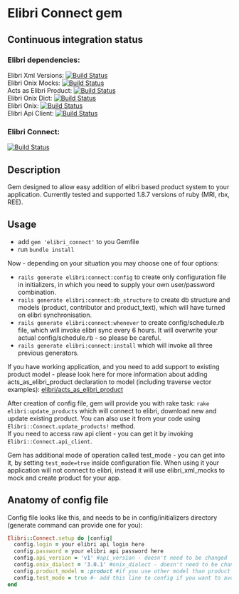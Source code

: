 # Elibri Connect gem #

## Continuous integration status ##
### Elibri dependencies:  ###
Elibri Xml Versions: [![Build Status](https://secure.travis-ci.org/elibri/elibri_xml_versions.png?branch=master)](http://travis-ci.org/elibri/elibri_xml_versions)  
Elibri Onix Mocks: [![Build Status](https://secure.travis-ci.org/elibri/elibri_onix_mocks.png?branch=master)](http://travis-ci.org/elibri/elibri_onix_mocks)  
Acts as Elibri Product: [![Build Status](https://secure.travis-ci.org/elibri/acts_as_elibri_product.png?branch=master)](http://travis-ci.org/elibri/acts_as_elibri_product)  
Elibri Onix Dict: [![Build Status](https://secure.travis-ci.org/elibri/elibri_onix_dict.png?branch=master)](http://travis-ci.org/elibri/elibri_onix_dict)  
Elibri Onix: [![Build Status](https://secure.travis-ci.org/elibri/elibri_onix.png?branch=master)](http://travis-ci.org/elibri/elibri_onix)  
Elibri Api Client: [![Build Status](https://secure.travis-ci.org/elibri/elibri_api_client.png?branch=master)](http://travis-ci.org/elibri/elibri_api_client)  


### Elibri Connect: ###
[![Build Status](https://secure.travis-ci.org/elibri/elibri_connect.png?branch=master)](http://travis-ci.org/elibri/elibri_connect)


## Description ##

Gem designed to allow easy addition of elibri based product system to your application.
Currently tested and supported 1.8.7 versions of ruby (MRI, rbx, REE).

## Usage ##

* add `gem 'elibri_connect'` to you Gemfile  
* run `bundle install`  

Now - depending on your situation you may choose one of four options:  

* `rails generate elibri:connect:config` to create only configuration file in initializers, in which you need to supply your own user/password combination.  
* `rails generate elibri:connect:db_structure` to create db structure and models (product, contributor and product_text), which will have turned on elibri synchronisation.  
* `rails generate elibri:connect:whenever` to create config/schedule.rb file, which will invoke elibri sync every 6 hours. It will overwrite your actual config/schedule.rb - so please be careful.  
* `rails generate elibri:connect:install` which will invoke all three previous generators.  

If you have working application, and you need to add support to existing product model - please look here for more information about adding acts_as_elibri_product declaration to model (including traverse vector examples): [elibri/acts_as_elibri_product](https://github.com/elibri/acts_as_elibri_product)

After creation of config file, gem will provide you with rake task: `rake elibri:update_products` which will connect to elibri, download new and update existing product. You can also use it from your code using `Elibri::Connect.update_products!` method.  
If you need to access raw api client - you can get it by invoking `Elibri::Connect.api_client`.  

Gem has additional mode of operation called test_mode - you can get into it, by setting `test_mode=true` inside configuration file. When using it your application will not connect to elibri, instead it will use elibri_xml_mocks to mock and create product for your app.

## Anatomy of config file ##

Config file looks like this, and needs to be in config/initializers directory (generate command can provide one for you):  

```ruby
Elibri::Connect.setup do |config|
  config.login = your elibri api login here
  config.password = your elibri api password here
  config.api_version = 'v1' #api_version - doesn't need to be changed
  config.onix_dialect = '3.0.1' #onix_dialect - doesn't need to be changed
  config.product_model = :product #if you use other model than product - you need to set different name here
  config.test_mode = true #- add this line to config if you want to avoid connecting to elibri and use mocked data
end
```